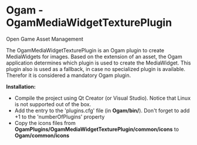 # Ogam - OgamMediaWidgetTexturePlugin  
Open Game Asset Management  

The OgamMediaWidgetTexturePlugin is an Ogam plugin to create MediaWidgets for images. Based on the extension of an asset, the Ogam
application determines which plugin is used to create the MediaWidget. This plugin also is used as a fallback, in case no specialized
plugin is available. Therefor it is considered a mandatory Ogam plugin.  
  
**Installation:**  
- Compile the project using Qt Creator (or Visual Studio). Notice that Linux is not supported out of the box.  
- Add the entry to the 'plugins.cfg'  file (in __Ogam/bin/__). Don't forget to add +1 to the 'numberOfPlugins' property  
- Copy the icons files from __OgamPlugins/OgamMediaWidgetTexturePlugin/common/icons__ to __Ogam/common/icons__
